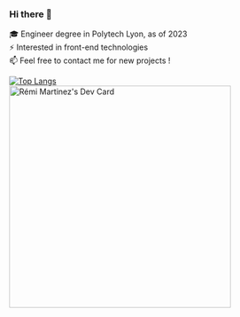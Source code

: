### Hi there 👋

🎓 Engineer degree in Polytech Lyon, as of 2023  
⚡ Interested in front-end technologies  
📫 Feel free to contact me for new projects !  


[![Top Langs](https://github-readme-stats.vercel.app/api/top-langs/?username=remi-martinez&layout=compact)](https://github.com/remi-martinez/github-readme-stats)  
<a href="https://app.daily.dev/remi_martinez"><img src="https://api.daily.dev/devcards/ee285798362a4a9687c018e19778b729.png?r=xa5" width="400" alt="Rémi Martinez's Dev Card"/></a>
